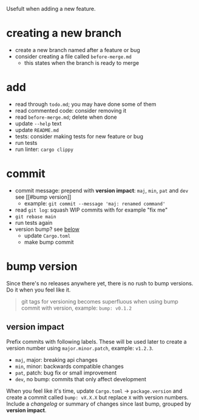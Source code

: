 Usefult when adding a new feature.

# creating a new branch
- create a new branch named after a feature or bug
- consider creating a file called `before-merge.md`
  - this states when the branch is ready to merge

# add
- read through `todo.md`; you may have done some of them
- read commented code: consider removing it
- read `before-merge.md`; delete when done
- update `--help` text
- update `README.md`
- tests: consider making tests for new feature or bug
- run tests
- run linter: `cargo clippy`

# commit
- commit message: prepend with **version impact**: `maj`, `min`, `pat` and `dev` see [[#bump version]]
  - example: `git commit --message 'maj: renamed command'`
- read `git log`: squash WIP commits with for example "fix me"
- `git rebase main`
- run tests again
- version bump? see [below](#bump-version)
  - update `Cargo.toml`
  - make bump commit

# bump version
Since there's no releases anywhere yet, there is no rush to bump versions. Do it when you feel like it. 

> git tags for versioning becomes superfluous when using bump commit with version, example: `bump: v0.1.2` 

## version impact
Prefix commits with following labels. These will be used later to create a version number using `major.minor.patch`, example: `v1.2.3`.
- `maj`, major: breaking api changes
- `min`, minor: backwards compatible changes
- `pat`, patch: bug fix or small improvement
- `dev`, no bump: commits that only affect development

When you feel like it's time, update `Cargo.toml` -> `package.version` and create a commit called `bump: vX.X.X` but replace `X` with version numbers. Include a *changelog* or summary of changes since last bump, grouped by **version impact**. 

